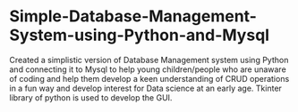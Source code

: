 # Simple-Database-Management-System-using-Python-and-Mysql
Created a simplistic version of Database Management system using Python and connecting it to Mysql to help young children/people who are unaware of coding and help them develop a keen understanding of CRUD operations in a fun way and develop interest for Data science at an early age. Tkinter library of python is used to develop the GUI.
